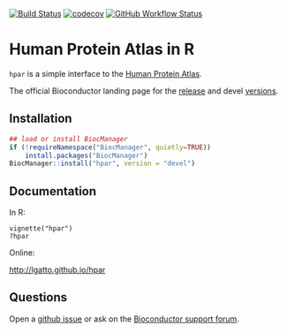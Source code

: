 [![Build Status](https://travis-ci.org/lgatto/hpar.svg?branch=master)](https://travis-ci.org/lgatto/hpar)
[![codecov](https://codecov.io/gh/lgatto/hpar/branch/master/graph/badge.svg)](https://codecov.io/gh/lgatto/hpar)
[![GitHub Workflow Status](https://img.shields.io/github/workflow/status/lgatto/hpar/test-HPA-version?color=%23FFBB00&label=HPA-version&style=flat-square)](https://github.com/lgatto/hpar/actions?query=workflow%3Atest-HPA-version)

# Human Protein Atlas in R

`hpar` is a simple interface to the
[Human Protein Atlas](http://www.proteinatlas.org/).

The official Bioconductor landing page for the
[release](http://bioconductor.org/packages/release/bioc/html/hpar.html)
and devel
[versions](http://bioconductor.org/packages/devel/bioc/html/hpar.html).

## Installation

```r
## load or install BiocManager
if (!requireNamespace("BiocManager", quietly=TRUE))
    install.packages("BiocManager")
BiocManager::install("hpar", version = "devel")
```

## Documentation

In R:

```
vignette("hpar")
?hpar
```

Online:

http://lgatto.github.io/hpar

## Questions

Open a [github issue](https://github.com/lgatto/hpar/issues) or ask on
the [Bioconductor support forum](https://support.bioconductor.org/).
